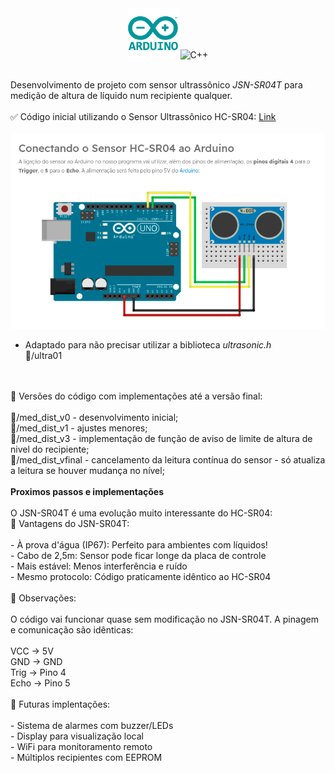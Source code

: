 <div align="center">
  <img src="https://github.com/devicons/devicon/blob/master/icons/arduino/arduino-original-wordmark.svg" title="Arduino" alt="Arduino" width="80" height="80"/>
  <img src="https://isocpp.org/assets/images/cpp_logo.png" title="C++" alt="C++" width="80" height="80"/>
 
</div>
<br>

Desenvolvimento de projeto com sensor ultrassônico <i>JSN-SR04T</i> para medição de altura de líquido num recipiente qualquer.<br>
<br>
✅ Código inicial utilizando o Sensor Ultrassônico HC-SR04:
<a href="https://www.makerhero.com/blog/sensor-ultrassonico-hc-sr04-ao-arduino/?srsltid=AfmBOorV8Kk0vW5b5VTlsjOEHVSQiYrYl3kehwFIULlc5DLeviVT2hGr">Link</a>
<br>
<br>
<img src="https://github.com/cwbads22/projeto_arduino_01/blob/main/hc_sr04.png"/>
- Adaptado para não precisar utilizar a biblioteca <i>ultrasonic.h</i><br>
📁/ultra01
<br>
<br>
🎯 Versões do código com implementações até a versão final:<br>
<br>
📁/med_dist_v0 - desenvolvimento inicial;<br>
📁/med_dist_v1 - ajustes menores;<br>
📁/med_dist_v3 - implementação de função de aviso de limite de altura de nivel do recipiente;<br>
📁/med_dist_vfinal - cancelamento da leitura contínua do sensor - só atualiza a leitura se houver mudança no nível;<br>
<br>
<b>Proximos passos e implementações</b><br>
<br>
O JSN-SR04T é uma evolução muito interessante do HC-SR04:<br>
🌟 Vantagens do JSN-SR04T:<br>
<br>
- À prova d'água (IP67): Perfeito para ambientes com líquidos!<br>
- Cabo de 2,5m: Sensor pode ficar longe da placa de controle<br>
- Mais estável: Menos interferência e ruído<br>
- Mesmo protocolo: Código praticamente idêntico ao HC-SR04<br>
<br>
🔌 Observações:<br>
<br>
O código vai funcionar quase sem modificação no JSN-SR04T. A pinagem e comunicação são idênticas:<br>
<br>
VCC → 5V<br>
GND → GND<br>
Trig → Pino 4<br>
Echo → Pino 5<br>
<br>
📝 Futuras implentações:<br>
<br>
- Sistema de alarmes com buzzer/LEDs<br>
- Display para visualização local<br>
- WiFi para monitoramento remoto<br>
- Múltiplos recipientes com EEPROM<br>

